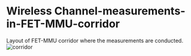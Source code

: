# Wireless Channel-measurements-in-FET-MMU-corridor
Layout of FET-MMU corridor where the measurements are conducted.
![corridor](https://user-images.githubusercontent.com/26537727/160594024-c01080a8-ccf9-4b29-ac31-f2842b03c7ad.png)
